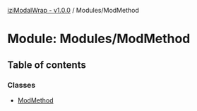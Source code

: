 [iziModalWrap - v1.0.0](../README.md) / Modules/ModMethod

# Module: Modules/ModMethod

## Table of contents

### Classes

- [ModMethod](../classes/modules_modmethod.modmethod.md)

